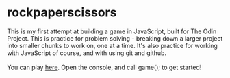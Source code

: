 # rockpaperscissors

This is my first attempt at building a game in JavaScript, built for The Odin Project. 
This is practice for problem solving - breaking down a larger project into smaller chunks to work on, one at a time. It's also practice for working with JavaScript of course, and with using git and github. <br>
<br>
You can play <a href="https://mchlol.github.io/rockpaperscissors/">here</a>. Open the console, and call game(); to get started!